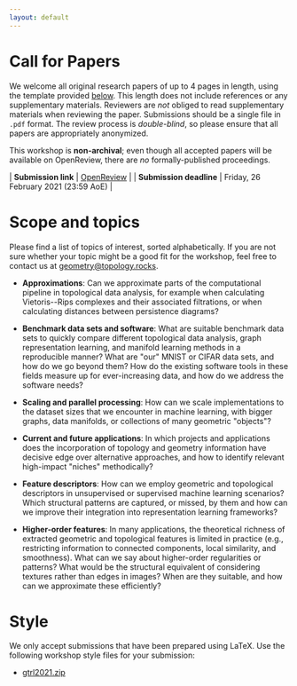 ```yaml
---
layout: default
---
```


# Call for Papers

We welcome all original research papers of up to 4 pages in length,
using the template provided [below](#style). This length does not include
references or any supplementary materials. Reviewers are *not* obliged
to read supplementary materials when reviewing the paper.  Submissions
should be a single file in `.pdf` format. The review process is
*double-blind*, so please ensure that all papers are appropriately
anonymized.

This workshop is **non-archival**; even though all accepted papers will be
available on OpenReview, there are *no* formally-published proceedings.

| **Submission link** | [OpenReview](https://openreview.net/group?id=ICLR.cc/2021/Workshop/GTRL) |
| **Submission deadline** | Friday, 26 February 2021 (23:59 AoE) |

# Scope and topics

Please find a list of topics of interest, sorted alphabetically. If
you are not sure whether your topic might be a good fit for the
workshop, feel free to contact us at [geometry@topology.rocks](mailto:geometry@topology.rocks).

- **Approximations**: Can we approximate parts of the computational
  pipeline in topological data analysis, for example when calculating
  Vietoris--Rips complexes and their associated filtrations, or when
  calculating distances between persistence diagrams?

- **Benchmark data sets and software**: What are suitable benchmark data
  sets to quickly compare different topological data analysis, graph
  representation learning, and manifold learning methods in
  a reproducible manner? What are "our" MNIST or CIFAR data sets, and
  how do we go beyond them? How do the existing software tools in these
  fields measure up for ever-increasing data, and how do we address the
  software needs?

- **Scaling and parallel processing**: How can we scale implementations
  to the dataset sizes that we encounter in machine learning, with
  bigger graphs, data manifolds, or collections of many geometric
  "objects"?

- **Current and future applications**: In which projects and
  applications does the incorporation of topology and geometry
  information have decisive edge over alternative approaches, and how to
  identify relevant high-impact "niches" methodically?

- **Feature descriptors**: How can we employ geometric and topological
  descriptors in unsupervised or supervised machine learning scenarios?
  Which structural patterns are captured, or missed, by them and how can
  we improve their integration into representation learning frameworks?

- **Higher-order features**: In many applications, the theoretical
  richness of extracted geometric and topological features is limited in
  practice (e.g., restricting information to connected components, local
  similarity, and smoothness). What can we say about higher-order
  regularities or patterns? What would be the structural equivalent of
  considering textures rather than edges in images? When are they
  suitable, and how can we approximate these efficiently?

# Style

We only accept submissions that have been prepared using LaTeX. Use the
following workshop style files for your submission:

- [gtrl2021.zip](/assets/gtrl2021.zip)
